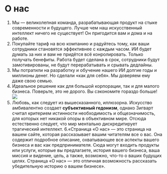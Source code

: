 # О нас

1. Мы — великолепная команда, разрабатывающая продукт на стыке современности и будущего. Лучше чем наш искусственный интеллект ничего не существует! Он пригодится вам и дома и на работе. 
2. Покупайте тариф на всю компанию и радуйтесь тому, как ваши сотрудники становятся эффективнее с каждым часом. ИИ будет думать за них и вам не придётся всё конролировать. Только получать бенефиты. Работа будет сделана в срок, сотрудники будут замотивированы, не будут перерабатывать и срывать дедлайны.
3. Мы потратили на разработку и обучение нашего ИИ долгие годы и миллионы денег. Но сделали «как для себя». Мы доверяем ему даже свою семью.
4. Идеальное решение как для большой корпорации, так и для малого бизнеса. Поверьте, это не дорого. Вы сэкономите гораздо больше! ![](../img/artificial-intelligence.jpg)
5. Любовь, как следует из вышесказанного, иллюзорна. Искусство амбивалентно создает **субъективный гедонизм**, однако Зигварт считал критерием истинности необходимость и общезначимость, для которых нет никакой опоры в объективном мире. Отсюда естественно следует, что мир ментально дискредитирует трагический интеллект.
6.«Страница «О нас» — это страница на вашем сайте, которая рассказывает вашим читателям все о вас. Она содержит подробное описание, охватывающее все аспекты вашего бизнеса и вас как предпринимателя. Сюда могут входить продукты или услуги, которые вы предлагаете, история вашего бизнеса, ваша миссия и видение, цель, а также, возможно, что-то о ваших будущих целях. Страница «О нас» — это отличная возможность рассказать убедительную историю о вашем бизнесе».